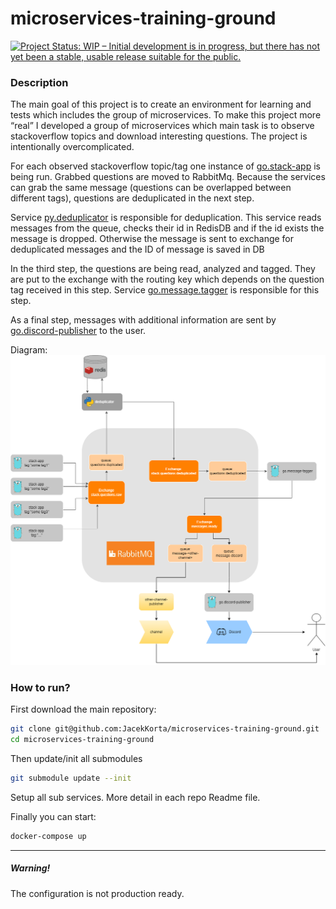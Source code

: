 # microservices-training-ground
<a href="https://www.repostatus.org/#wip"><img src="https://www.repostatus.org/badges/latest/wip.svg" alt="Project Status: WIP – Initial development is in progress, but there has not yet been a stable, usable release suitable for the public." /></a><br>

### Description

The main goal of this project is to create an environment for learning and tests which  includes the group of microservices. 
To make this project more “real” I developed a group of microservices which main task is to observe stackoverflow topics and download interesting questions. 
The project is intentionally overcomplicated.  


For each observed stackoverflow topic/tag one instance of [go.stack-app](https://github.com/JacekKorta/go.stack-app) 
is being run. Grabbed questions are moved to RabbitMq.
Because the services can grab the same message (questions can be overlapped between different tags),
questions are deduplicated in the next step.

Service [py.deduplicator](https://github.com/JacekKorta/py.deduplicator) is responsible for deduplication.
This service reads messages from the queue, checks their id in RedisDB and if the id exists the message is dropped.
Otherwise the message is sent to exchange for deduplicated messages and the ID of message is saved in DB

In the third step, the questions are being read, analyzed and tagged. 
They are put to the exchange with the routing key which depends on the question tag received in this step. 
Service [go.message.tagger](https://github.com/JacekKorta/go.message-tagger) is responsible for this step.

As a final step, messages with additional information are sent by [go.discord-publisher](https://github.com/JacekKorta/go.discord-publisher) to the user. 

Diagram:
![mtg diagram](/mtg-diagram.png "microservices trainig ground diagram")

### How to run?
First download the main repository:

```bash
git clone git@github.com:JacekKorta/microservices-training-ground.git
cd microservices-training-ground
```

Then update/init all submodules
```bash
git submodule update --init
```

Setup all sub services. More detail in each repo Readme file.

Finally you can start:
```bash
docker-compose up
```

---
##### Warning!
The configuration is not production ready. <br>

